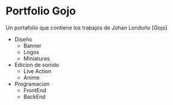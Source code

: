 # Portfolio Gojo

Un portafolio que contiene los trabajos de Johan Londoño [Gojo]

+ Diseño
    - Banner
    - Logos
    - Miniaturas
+ Edicion de sonido
    - Live Action
    - Anime
+ Programacion
    - FrontEnd 
    - BackEnd